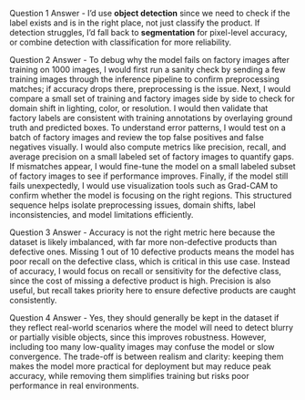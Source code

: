 Question 1
Answer - I’d use **object detection** since we need to check if the label exists and is in the right place, not just classify the product. If detection struggles, I’d fall back to **segmentation** for pixel-level accuracy, or combine detection with classification for more reliability.

Question 2
Answer - To debug why the model fails on factory images after training on 1000 images, I would first run a sanity check by sending a few training images through the inference pipeline to confirm preprocessing matches; if accuracy drops there, preprocessing is the issue. Next, I would compare a small set of training and factory images side by side to check for domain shift in lighting, color, or resolution. I would then validate that factory labels are consistent with training annotations by overlaying ground truth and predicted boxes. To understand error patterns, I would test on a batch of factory images and review the top false positives and false negatives visually. I would also compute metrics like precision, recall, and average precision on a small labeled set of factory images to quantify gaps. If mismatches appear, I would fine-tune the model on a small labeled subset of factory images to see if performance improves. Finally, if the model still fails unexpectedly, I would use visualization tools such as Grad-CAM to confirm whether the model is focusing on the right regions. This structured sequence helps isolate preprocessing issues, domain shifts, label inconsistencies, and model limitations efficiently.


Question 3
Answer - Accuracy is not the right metric here because the dataset is likely imbalanced, with far more non-defective products than defective ones. Missing 1 out of 10 defective products means the model has poor recall on the defective class, which is critical in this use case. Instead of accuracy, I would focus on recall or sensitivity for the defective class, since the cost of missing a defective product is high. Precision is also useful, but recall takes priority here to ensure defective products are caught consistently.


Question 4
Answer - Yes, they should generally be kept in the dataset if they reflect real-world scenarios where the model will need to detect blurry or partially visible objects, since this improves robustness. However, including too many low-quality images may confuse the model or slow convergence. The trade-off is between realism and clarity: keeping them makes the model more practical for deployment but may reduce peak accuracy, while removing them simplifies training but risks poor performance in real environments.
